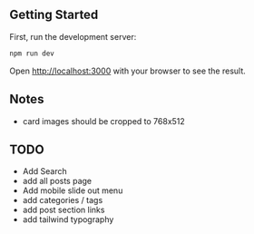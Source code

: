 
## Getting Started

First, run the development server:

```bash
npm run dev
```

Open [http://localhost:3000](http://localhost:3000) with your browser to see the result.

## Notes
- card images should be cropped to 768x512 

## TODO
- Add Search
- add all posts page
- Add mobile slide out menu
- add categories / tags
- add post section links
- add tailwind typography
